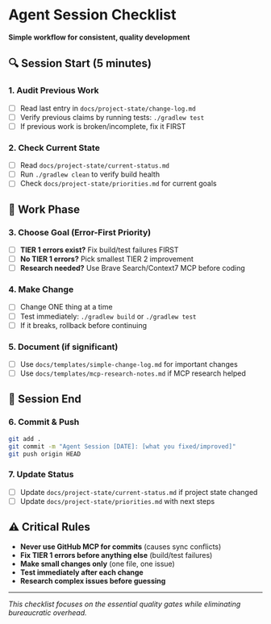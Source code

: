 # Agent Session Checklist

**Simple workflow for consistent, quality development**

## 🔍 Session Start (5 minutes)

### 1. Audit Previous Work
- [ ] Read last entry in `docs/project-state/change-log.md`
- [ ] Verify previous claims by running tests: `./gradlew test`
- [ ] If previous work is broken/incomplete, fix it FIRST

### 2. Check Current State  
- [ ] Read `docs/project-state/current-status.md`
- [ ] Run `./gradlew clean` to verify build health
- [ ] Check `docs/project-state/priorities.md` for current goals

## 🎯 Work Phase

### 3. Choose Goal (Error-First Priority)
- [ ] **TIER 1 errors exist?** Fix build/test failures FIRST
- [ ] **No TIER 1 errors?** Pick smallest TIER 2 improvement
- [ ] **Research needed?** Use Brave Search/Context7 MCP before coding

### 4. Make Change
- [ ] Change ONE thing at a time
- [ ] Test immediately: `./gradlew build` or `./gradlew test`
- [ ] If it breaks, rollback before continuing

### 5. Document (if significant)
- [ ] Use `docs/templates/simple-change-log.md` for important changes
- [ ] Use `docs/templates/mcp-research-notes.md` if MCP research helped

## 📝 Session End

### 6. Commit & Push
```bash
git add .
git commit -m "Agent Session [DATE]: [what you fixed/improved]"
git push origin HEAD
```

### 7. Update Status
- [ ] Update `docs/project-state/current-status.md` if project state changed
- [ ] Update `docs/project-state/priorities.md` with next steps

## ⚠️ Critical Rules

- **Never use GitHub MCP for commits** (causes sync conflicts)
- **Fix TIER 1 errors before anything else** (build/test failures)
- **Make small changes only** (one file, one issue)
- **Test immediately after each change**
- **Research complex issues before guessing**

---

*This checklist focuses on the essential quality gates while eliminating bureaucratic overhead.*